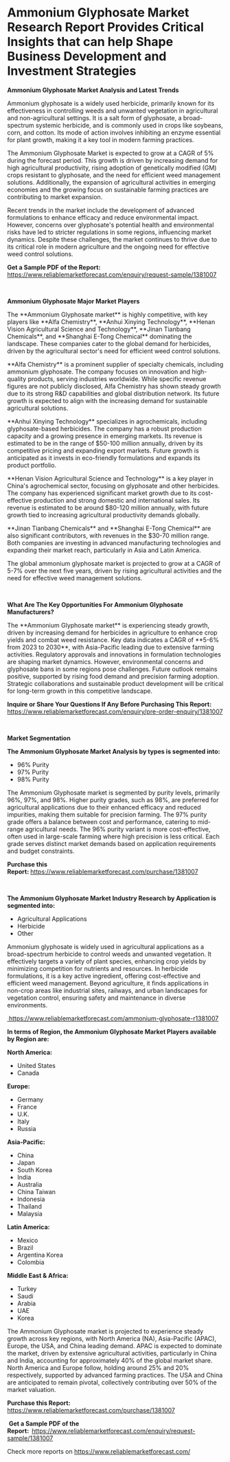 <p><h1>Ammonium Glyphosate Market Research Report Provides Critical Insights that can help Shape Business Development and Investment Strategies</h1></p><p><strong>Ammonium Glyphosate Market Analysis and Latest Trends</strong></p>
<p><p>Ammonium glyphosate is a widely used herbicide, primarily known for its effectiveness in controlling weeds and unwanted vegetation in agricultural and non-agricultural settings. It is a salt form of glyphosate, a broad-spectrum systemic herbicide, and is commonly used in crops like soybeans, corn, and cotton. Its mode of action involves inhibiting an enzyme essential for plant growth, making it a key tool in modern farming practices.</p><p>The Ammonium Glyphosate Market is expected to grow at a CAGR of 5% during the forecast period. This growth is driven by increasing demand for high agricultural productivity, rising adoption of genetically modified (GM) crops resistant to glyphosate, and the need for efficient weed management solutions. Additionally, the expansion of agricultural activities in emerging economies and the growing focus on sustainable farming practices are contributing to market expansion.</p><p>Recent trends in the market include the development of advanced formulations to enhance efficacy and reduce environmental impact. However, concerns over glyphosate's potential health and environmental risks have led to stricter regulations in some regions, influencing market dynamics. Despite these challenges, the market continues to thrive due to its critical role in modern agriculture and the ongoing need for effective weed control solutions.</p></p>
<p><strong>Get a Sample PDF of the Report:&nbsp;</strong> <a href="https://www.reliablemarketforecast.com/enquiry/request-sample/1381007?utm_campaign=1840&utm_medium=2&utm_source=Github&utm_content=ia&utm_term=26012025&utm_id=ammonium-glyphosate">https://www.reliablemarketforecast.com/enquiry/request-sample/1381007</a></p>
<p>&nbsp;</p>
<p><strong>Ammonium Glyphosate Major Market Players</strong></p>
<p><p>The **Ammonium Glyphosate market** is highly competitive, with key players like **Alfa Chemistry**, **Anhui Xinying Technology**, **Henan Vision Agricultural Science and Technology**, **Jinan Tianbang Chemicals**, and **Shanghai E-Tong Chemical** dominating the landscape. These companies cater to the global demand for herbicides, driven by the agricultural sector's need for efficient weed control solutions.</p><p>**Alfa Chemistry** is a prominent supplier of specialty chemicals, including ammonium glyphosate. The company focuses on innovation and high-quality products, serving industries worldwide. While specific revenue figures are not publicly disclosed, Alfa Chemistry has shown steady growth due to its strong R&D capabilities and global distribution network. Its future growth is expected to align with the increasing demand for sustainable agricultural solutions.</p><p>**Anhui Xinying Technology** specializes in agrochemicals, including glyphosate-based herbicides. The company has a robust production capacity and a growing presence in emerging markets. Its revenue is estimated to be in the range of $50-100 million annually, driven by its competitive pricing and expanding export markets. Future growth is anticipated as it invests in eco-friendly formulations and expands its product portfolio.</p><p>**Henan Vision Agricultural Science and Technology** is a key player in China's agrochemical sector, focusing on glyphosate and other herbicides. The company has experienced significant market growth due to its cost-effective production and strong domestic and international sales. Its revenue is estimated to be around $80-120 million annually, with future growth tied to increasing agricultural productivity demands globally.</p><p>**Jinan Tianbang Chemicals** and **Shanghai E-Tong Chemical** are also significant contributors, with revenues in the $30-70 million range. Both companies are investing in advanced manufacturing technologies and expanding their market reach, particularly in Asia and Latin America.</p><p>The global ammonium glyphosate market is projected to grow at a CAGR of 5-7% over the next five years, driven by rising agricultural activities and the need for effective weed management solutions.</p></p>
<p>&nbsp;</p>
<p><strong>What Are The Key Opportunities For Ammonium Glyphosate Manufacturers?</strong></p>
<p><p>The **Ammonium Glyphosate market** is experiencing steady growth, driven by increasing demand for herbicides in agriculture to enhance crop yields and combat weed resistance. Key data indicates a CAGR of **5-6% from 2023 to 2030**, with Asia-Pacific leading due to extensive farming activities. Regulatory approvals and innovations in formulation technologies are shaping market dynamics. However, environmental concerns and glyphosate bans in some regions pose challenges. Future outlook remains positive, supported by rising food demand and precision farming adoption. Strategic collaborations and sustainable product development will be critical for long-term growth in this competitive landscape.</p></p>
<p><strong>Inquire or Share Your Questions If Any Before Purchasing This Report:</strong> <a href="https://www.reliablemarketforecast.com/enquiry/pre-order-enquiry/1381007?utm_campaign=1840&utm_medium=2&utm_source=Github&utm_content=ia&utm_term=26012025&utm_id=ammonium-glyphosate">https://www.reliablemarketforecast.com/enquiry/pre-order-enquiry/1381007</a></p>
<p>&nbsp;</p>
<p><strong>Market Segmentation</strong></p>
<p><strong>The Ammonium Glyphosate Market Analysis by types is segmented into:</strong></p>
<p><ul><li>96% Purity</li><li>97% Purity</li><li>98% Purity</li></ul></p>
<p><p>The Ammonium Glyphosate market is segmented by purity levels, primarily 96%, 97%, and 98%. Higher purity grades, such as 98%, are preferred for agricultural applications due to their enhanced efficacy and reduced impurities, making them suitable for precision farming. The 97% purity grade offers a balance between cost and performance, catering to mid-range agricultural needs. The 96% purity variant is more cost-effective, often used in large-scale farming where high precision is less critical. Each grade serves distinct market demands based on application requirements and budget constraints.</p></p>
<p><strong>Purchase this Report:&nbsp;</strong><a href="https://www.reliablemarketforecast.com/purchase/1381007?utm_campaign=1840&utm_medium=2&utm_source=Github&utm_content=ia&utm_term=26012025&utm_id=ammonium-glyphosate">https://www.reliablemarketforecast.com/purchase/1381007</a></p>
<p>&nbsp;</p>
<p><strong>The Ammonium Glyphosate Market Industry Research by Application is segmented into:</strong></p>
<p><ul><li>Agricultural Applications</li><li>Herbicide</li><li>Other</li></ul></p>
<p><p>Ammonium glyphosate is widely used in agricultural applications as a broad-spectrum herbicide to control weeds and unwanted vegetation. It effectively targets a variety of plant species, enhancing crop yields by minimizing competition for nutrients and resources. In herbicide formulations, it is a key active ingredient, offering cost-effective and efficient weed management. Beyond agriculture, it finds applications in non-crop areas like industrial sites, railways, and urban landscapes for vegetation control, ensuring safety and maintenance in diverse environments.</p></p>
<p><a href="https://www.reliablemarketforecast.com/ammonium-glyphosate-r1381007?utm_campaign=1840&utm_medium=2&utm_source=Github&utm_content=ia&utm_term=26012025&utm_id=ammonium-glyphosate">&nbsp;https://www.reliablemarketforecast.com/ammonium-glyphosate-r1381007</a></p>
<p><strong>In terms of Region, the Ammonium Glyphosate Market Players available by Region are:</strong></p>
<p>
    <p> <strong> North America: </strong>
        <ul>
            <li>United States</li>
            <li>Canada</li>
        </ul>
        </p> 
    <p> <strong> Europe: </strong>
        <ul>
            <li>Germany</li>
            <li>France</li>
            <li>U.K.</li>
            <li>Italy</li>
            <li>Russia</li>
        </ul>
        </p> 
    <p> <strong> Asia-Pacific: </strong>
        <ul>
            <li>China</li>
            <li>Japan</li>
            <li>South Korea</li>
            <li>India</li>
            <li>Australia</li>
            <li>China Taiwan</li>
            <li>Indonesia</li>
            <li>Thailand</li>
            <li>Malaysia</li>
        </ul>
        </p> 
    <p> <strong> Latin America: </strong>
        <ul>
            <li>Mexico</li>
            <li>Brazil</li>
            <li>Argentina Korea</li>
            <li>Colombia</li>
        </ul>
        </p> 
    <p> <strong> Middle East & Africa: </strong>
        <ul>
            <li>Turkey</li>
            <li>Saudi</li>
            <li>Arabia</li>
            <li>UAE</li>
            <li>Korea</li>
        </ul>
    </p>
    </p>
<p><p>The Ammonium Glyphosate market is projected to experience steady growth across key regions, with North America (NA), Asia-Pacific (APAC), Europe, the USA, and China leading demand. APAC is expected to dominate the market, driven by extensive agricultural activities, particularly in China and India, accounting for approximately 40% of the global market share. North America and Europe follow, holding around 25% and 20% respectively, supported by advanced farming practices. The USA and China are anticipated to remain pivotal, collectively contributing over 50% of the market valuation.</p></p>
<p><strong>Purchase this Report: </strong><a href="https://www.reliablemarketforecast.com/purchase/1381007?utm_campaign=1840&utm_medium=2&utm_source=Github&utm_content=ia&utm_term=26012025&utm_id=ammonium-glyphosate">https://www.reliablemarketforecast.com/purchase/1381007</a></p>
<p>&nbsp;<strong>Get a Sample PDF of the Report:&nbsp;&nbsp;</strong><a href="https://www.reliablemarketforecast.com/enquiry/request-sample/1381007?utm_campaign=1840&utm_medium=2&utm_source=Github&utm_content=ia&utm_term=26012025&utm_id=ammonium-glyphosate">https://www.reliablemarketforecast.com/enquiry/request-sample/1381007</a></p>
<p><strong></strong></p>
<p>Check more reports on <a href="https://www.reliablemarketforecast.com/?utm_campaign=1840&utm_medium=2&utm_source=Github&utm_content=ia&utm_term=26012025&utm_id=ammonium-glyphosate">https://www.reliablemarketforecast.com/</a></p>